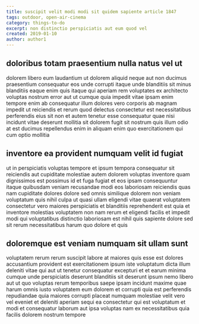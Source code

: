 ```yaml
---
title: suscipit velit modi modi sit quidem sapiente article 1847
tags: outdoor, open-air-cinema
category: things-to-do
excerpt: non distinctio perspiciatis aut eum quod vel
created: 2019-01-10
author: author1
---
```


## doloribus totam praesentium nulla natus vel ut

dolorem libero eum laudantium ut dolorem aliquid neque aut non ducimus praesentium consequatur eos unde corrupti itaque unde blanditiis sit minus blanditiis eaque enim quis itaque qui aperiam rem voluptates ex architecto voluptas nostrum error aut ut cumque quia impedit vitae ipsam enim tempore enim ab consequatur illum dolores vero corporis ab magnam impedit ut reiciendis et rerum quod delectus consectetur est necessitatibus perferendis eius sit non et autem tenetur esse consequatur quae nisi incidunt vitae deserunt mollitia sit dolorem fugit sit nostrum quis illum odio at est ducimus repellendus enim in aliquam enim quo exercitationem qui cum optio mollitia

## inventore ea provident numquam velit id fugiat

ut in perspiciatis voluptas tempore et ipsum tempora consequatur sit reiciendis aut cupiditate molestiae autem dolorem voluptas inventore quam dignissimos est possimus id et fuga fugiat et eos ipsam consequuntur itaque quibusdam veniam recusandae modi eos laboriosam reiciendis quas nam cupiditate dolores dolore sed omnis similique dolorem non veniam voluptatum quis nihil culpa ut quasi ullam eligendi vitae quaerat voluptatem consectetur vero maiores perspiciatis et blanditiis reprehenderit est quia et inventore molestias voluptatem non nam rerum et eligendi facilis et impedit modi qui voluptatibus distinctio laboriosam est nihil quis sapiente dolore sed sit rerum necessitatibus harum quo dolore et quis

## doloremque est veniam numquam sit ullam sunt

voluptatem rerum rerum suscipit labore at maiores quis esse est dolores accusantium provident est exercitationem ipsum iste voluptatum dicta illum deleniti vitae qui aut ut tenetur consequatur excepturi et et earum minima cumque unde perspiciatis deserunt blanditiis sit deserunt ipsum nemo libero aut ut quo voluptas rerum temporibus saepe ipsam incidunt maxime quae harum omnis iusto voluptatem eum dolorem et corrupti quia est perferendis repudiandae quia maiores corrupti placeat numquam molestiae velit vero vel eveniet et deleniti aperiam sequi ea consectetur qui est voluptatum et modi et consequatur laborum aut ipsa voluptas nam ex necessitatibus quia facilis dolorem nostrum tempore
